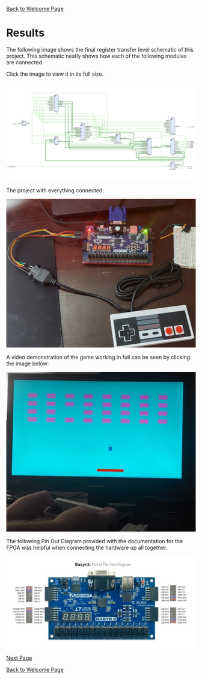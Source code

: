 [Back to Welcome Page](../README.md)

# Results

The following image shows the final register transfer level schematic of this project. This schematic neatly shows how each of the following modules are connected. 

Click the image to view it in its full size.

![RTL_schematic](Images/Game_RTL_schematic.png)

The project with everything connected:

![final_pic](Images/final_photo.jpg)

A video demonstration of the game working in full can be seen by clicking the image below:

[![Video_Link](Images/gameplay.png)](https://youtu.be/BgsAh8YejHQ "FPGA Game - Demonstration")

The following Pin Out Diagram provided with the documentation for the FPGA was helpful when connecting the hardware up all together.

![Pin_Diagram](Images/Basys_Pmod_Pin-Out_Diagram.png)

[Next Page](Results-VideoOutput.md)

[Back to Welcome Page](../README.md)